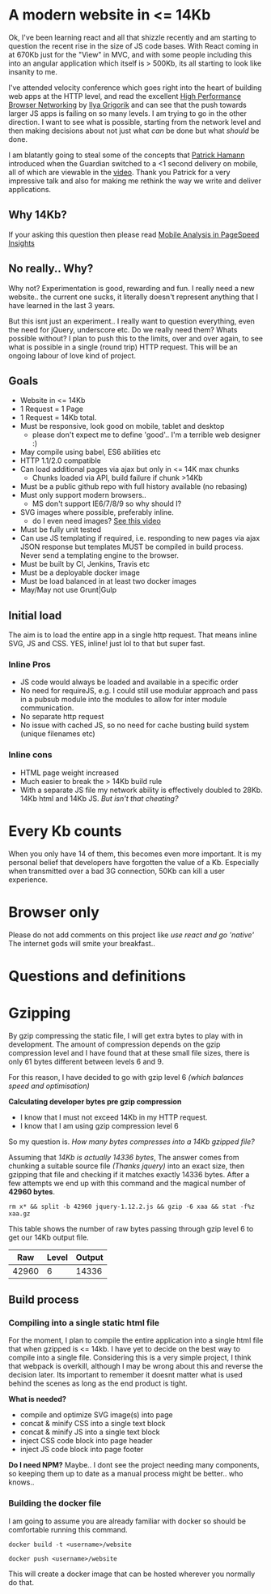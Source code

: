 # A modern website in &lt;= 14Kb

Ok, I've been learning react and all that shizzle recently and am starting to question the recent rise in the size of JS code bases. With React coming in at 670Kb just for the "View" in MVC, and with some people including this into an angular application which itself is &gt; 500Kb, its all starting to look like insanity to me.
 
I've attended velocity conference which goes right into the heart of building web apps at the HTTP level, and read the excellent [High Performance Browser Networking](http://shop.oreilly.com/product/0636920028048.do) by [Ilya Grigorik](https://www.igvita.com) and can see that the push towards larger JS apps is failing on so many levels. I am trying to go in the other direction. I want to see what is possible, starting from the network level and then making decisions about not just what _can_ be done but what _should_ be done.
 
I am blatantly going to steal some of the concepts that [Patrick Hamann](https://twitter.com/patrickhamann) introduced when the Guardian switched to a &lt;1 second delivery on mobile, all of which are viewable in the [video](https://www.youtube.com/watch?v=dfweWyVScaI). Thank you Patrick for a very impressive talk and also for making me rethink the way we write and deliver applications.

## Why 14Kb?
If your asking this question then please read [Mobile Analysis in PageSpeed Insights](https://developers.google.com/speed/docs/insights/mobile)

## No really.. Why?
Why not? Experimentation is good, rewarding and fun. I really need a new website.. the current one sucks, it literally doesn't represent anything that I have learned in the last 3 years.
 
But this isnt just an experiment.. I really want to question everything, even the need for jQuery, underscore etc. Do we really need them? Whats possible without? I plan to push this to the limits, over and over again, to see what is possible in a single (round trip) HTTP request. This will be an ongoing labour of love kind of project.   

## Goals

- Website in <= 14Kb
- 1 Request = 1 Page
- 1 Request = 14Kb total.
- Must be responsive, look good on mobile, tablet and desktop
    - please don't expect me to define 'good'.. I'm a terrible web designer :)
- May compile using babel, ES6 abilities etc
- HTTP 1.1/2.0 compatible
- Can load additional pages via ajax but only in <= 14K max chunks
    - Chunks loaded via API, build failure if chunk >14Kb
- Must be a public github repo with full history available (no rebasing)
- Must only support modern browsers..
    - MS don't support IE6/7/8/9 so why should I?
- SVG images where possible, preferably inline.
    - do I even need images? [See this video](https://www.youtube.com/watch?v=JSaMl2OKjfQ)
- Must be fully unit tested
- Can use JS templating if required, i.e. responding to new pages via ajax JSON response but templates MUST be compiled in build process. Never send a templating engine to the browser.
- Must be built by CI, Jenkins, Travis etc
- Must be a deployable docker image
- Must be load balanced in at least two docker images
- May/May not use Grunt|Gulp
  
## Initial load
The aim is to load the entire app in a single http request. That means inline SVG, JS and CSS. YES, inline! just lol to that but super fast.

### Inline Pros
- JS code would always be loaded and available in a specific order
- No need for requireJS, e.g. I could still use modular approach and pass in a pubsub module into the modules to allow for inter module communication. 
- No separate http request
- No issue with cached JS, so no need for cache busting build system (unique filenames etc)

### Inline cons
- HTML page weight increased
- Much easier to break the > 14Kb build rule
- With a separate JS file my network ability is effectively doubled to 28Kb. 14Kb html and 14Kb JS. _But isn't that cheating?_     

# Every Kb counts
When you only have 14 of them, this becomes even more important. It is my personal belief that developers have forgotten the value of a Kb. Especially when transmitted over a bad 3G connection, 50Kb can kill a user experience.

# Browser only
Please do not add comments on this project like _use react and go 'native'_ The internet gods will smite your breakfast..

# Questions and definitions

# Gzipping

By gzip compressing the static file, I will get extra bytes to play with in development. The amount of compression depends on the gzip compression level and I have found that at these small file sizes, there is only 61 bytes different between levels 6 and 9.

For this reason, I have decided to go with gzip level 6 _(which balances speed and optimisation)_ 

**Calculating developer bytes pre gzip compression**

- I know that I must not exceed 14Kb in my HTTP request. 
- I know that I am using gzip compression level 6

So my question is. _How many bytes compresses into a 14Kb gzipped file?_

Assuming that _14Kb is actually 14336 bytes_, The answer comes from chunking a suitable source file _(Thanks jquery)_ into an exact size, then gzipping that file and checking if it matches exactly 14336 bytes. After a few attempts we end up with this command and the magical number of **42960 bytes**.

    rm x* && split -b 42960 jquery-1.12.2.js && gzip -6 xaa && stat -f%z xaa.gz

This table shows the number of raw bytes passing through gzip level 6 to get our 14Kb output file.

|Raw    | Level | Output | 
|-------|------------|------|
| 42960 |6| 14336|


## Build process

### Compiling into a single static html file
For the moment, I plan to compile the entire application into a single html file that when gzipped is &lt;= 14kb. I have yet to decide on the best way to compile into a single file. Considering this is a very simple project, I think that webpack is overkill, although I may be wrong about this and reverse the decision later. Its important to remember it doesnt matter what is used behind the scenes as long as the end product is tight.

**What is needed?**
- compile and optimize SVG image(s) into page
- concat &amp; minify CSS into a single text block
- concat &amp; minify JS into a single text block
- inject CSS code block into page header
- inject JS code block into page footer

**Do I need NPM?**
Maybe.. I dont see the project needing many components, so keeping them up to date as a manual process might be better.. who knows.. 

### Building the docker file
I am going to assume you are already familiar with docker so should be comfortable running this command.

    docker build -t <username>/website
   
    docker push <username>/website    

This will create a docker image that can be hosted wherever you normally do that.


 